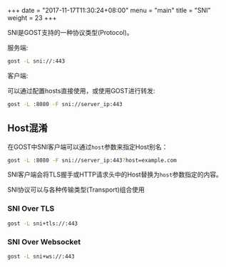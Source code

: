 +++
date = "2017-11-17T11:30:24+08:00"
menu = "main"
title = "SNI"
weight = 23
+++

SNI是GOST支持的一种协议类型(Protocol)。

服务端:

```bash
gost -L sni://:443
```

客户端:

可以通过配置hosts直接使用，或使用GOST进行转发:

```bash
gost -L :8080 -F sni://server_ip:443
```

## Host混淆

在GOST中SNI客户端可以通过`host`参数来指定Host别名：

```bash
gost -L :8080 -F sni://server_ip:443?host=example.com
```

SNI客户端会将TLS握手或HTTP请求头中的Host替换为`host`参数指定的内容。

SNI协议可以与各种传输类型(Transport)组合使用

### SNI Over TLS

```bash
gost -L sni+tls://:443
```

### SNI Over Websocket

```bash
gost -L sni+ws://:443
```